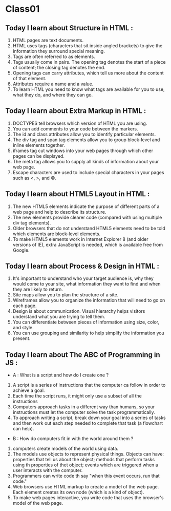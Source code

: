 # Class01
## Today I learn about Structure in HTML :
1. HTML pages are text documents.
2. HTML uses tags (characters that sit inside angled
brackets) to give the information they surround special
meaning.
3. Tags are often referred to as elements.
4. Tags usually come in pairs. The opening tag denotes
the start of a piece of content; the closing tag denotes
the end.
5. Opening tags can carry attributes, which tell us more
about the content of that element.
6. Attributes require a name and a value.
7. To learn HTML you need to know what tags are
available for you to use, what they do, and where they
can go.
## Today I learn about Extra Markup in HTML :
1. DOCTYPES tell browsers which version of HTML you
are using.
2. You can add comments to your code between the markers.
3. The id and class attributes allow you to identify
particular elements.
4. The div tag  and span tag elements allow you to group
block-level and inline elements together.
5. iframes tag cut windows into your web pages through
which other pages can be displayed.
6. The meta tag allows you to supply all kinds of
information about your web page.
7. Escape characters are used to include special
characters in your pages such as <, >, and ©.
## Today I learn about HTML5 Layout in HTML :
1. The new HTML5 elements indicate the purpose of
different parts of a web page and help to describe
its structure.
2. The new elements provide clearer code (compared
with using multiple div tag elements).
3. Older browsers that do not understand HTML5
elements need to be told which elements are
block-level elements.
4. To make HTML5 elements work in Internet Explorer 8
(and older versions of IE), extra JavaScript is needed,
which is available free from Google.
## Today I learn about Process & Design in HTML :
1. It's important to understand who your target audience
is, why they would come to your site, what information
they want to find and when they are likely to return.
2. Site maps allow you to plan the structure of a site.
3. Wireframes allow you to organize the information that
will need to go on each page.
4. Design is about communication. Visual hierarchy helps
visitors understand what you are trying to tell them.
5. You can differentiate between pieces of information
using size, color, and style.
6. You can use grouping and similarity to help simplify
the information you present.
## Today I learn about The ABC of Programming in JS :
* A : What is a script and how do I create one  ?
1. A script is a series of instructions that the computer ca follow in order to achieve a goal.
2. Each time the script runs, it might only use a subset of all the instructions
3. Computers approach tasks in a different way than humans, so your instructions must let the computer solve the task programmatically.
4. To approach writing a script, break down your goal into a series of tasks and then work out each step needed to complete that task (a flowchart can help).
* B : How do computers fit in with the world around them ?
1. computers create models of the world using data.
2. The models use objects to represent physical things. Objects can have: properties that tell us about the object; methods that perform tasks using th properties of thet object; events which are triggered when a user interacts with the computer.
3. Programmers can write code th say "when this event occurs, run that code."
4. Web browsers use HTML markup to create a model of the web page. Each element creates its own node (which is a kind of object).
5. To make web pages interactive, you write code that uses the browser's model of the web page.
